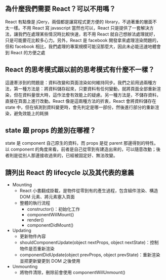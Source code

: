 ## 為什麼我們需要 React？可以不用嗎？
React 有點像是 jQery，兩個都是讓寫程式更方便的 library，不過著重的層面不太一樣。不用 React 寫 javascript 當然也可以，React 只是提供了一套解決方法，讓我們在處理某些情況時比較快速，若不用 React 就自己想辦法處理就好，只是可能要花比較多心力。另外，React 是 facebook 開發拿來處理渲染問題的，但和 facebook 相比，我們處理的專案規模可能沒那麼大，因此未必能迅速地體會到 React 的方便之處

## React 的思考模式跟以前的思考模式有什麼不一樣？
這邊牽涉到的問題是：資料改變和頁面渲染如何維持同步。我們之前用過兩種方法，第一種方法是：將資料儲存起來，只要資料有任何變動，就將頁面全部重新渲染，但在資料量很大時，這作法會有效能上的疑慮。另一種方法是，不儲存資料，直接在頁面上進行改動。React 像是這兩種方法的折衷，React 會將資料儲存在 state 中，但在偵測到資料變更時，會先判定是哪一部份，然後進行部分的重新渲染，避免效能上的耗損

## state 跟 props 的差別在哪裡？
state 是 component 自己原生的資料，而 props 是從 parent 那邊得到的特性。以 component 的角度來看，前者是自己從零到有建造出來的，可以隨意改動；後者則是從別人那邊接收過來的，已經被固定好、無法改變。

## 請列出 React 的 lifecycle 以及其代表的意義
- Mounting
    - React 小書翻成掛載，是物件從零到有的產生過程，包含組件渲染、構造 DOM 元素、將元素塞入頁面
    - 整體的執行流程
        - constructor()：初始化工作
        - componentWillMount()
        - render()
        - componentDidMount()
- Updating
    - 更新物件內容
    - shouldComponentUpdate(object nextProps, object nextState)：控制物件是否重新渲染
    - componentDidUpdate(object prevProps, object prevState)：重新渲染並把更新變更到 DOM 之後使用
- Unmounting
    - 將物件清除，刪除前會使用 componentWillUnmount()

